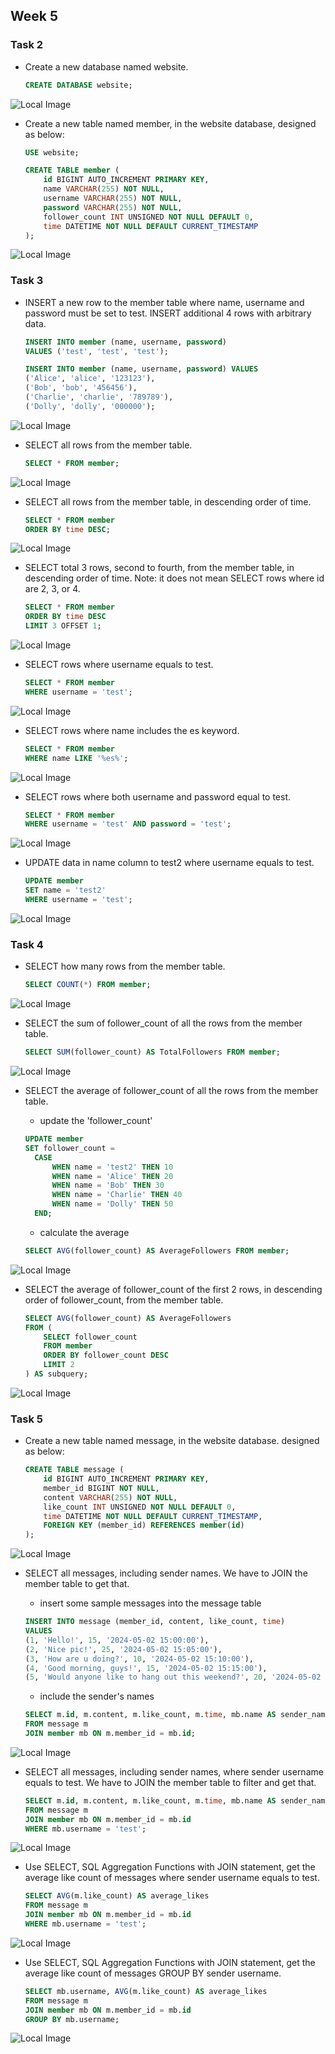 ## Week 5

### Task 2

- Create a new database named website.

  ```sql
  CREATE DATABASE website;

  ```

![Local Image](./screenshot/task2-1.png)

- Create a new table named member, in the website database, designed as below:

  ```sql
  USE website;

  ```

  ```sql
  CREATE TABLE member (
      id BIGINT AUTO_INCREMENT PRIMARY KEY,
      name VARCHAR(255) NOT NULL,
      username VARCHAR(255) NOT NULL,
      password VARCHAR(255) NOT NULL,
      follower_count INT UNSIGNED NOT NULL DEFAULT 0,
      time DATETIME NOT NULL DEFAULT CURRENT_TIMESTAMP
  );

  ```

![Local Image](./screenshot/task2-2.png)

### Task 3

- INSERT a new row to the member table where name, username and password must be set to test.
  INSERT additional 4 rows with arbitrary data.

  ```sql
  INSERT INTO member (name, username, password)
  VALUES ('test', 'test', 'test');
  ```

  ```sql
  INSERT INTO member (name, username, password) VALUES
  ('Alice', 'alice', '123123'),
  ('Bob', 'bob', '456456'),
  ('Charlie', 'charlie', '789789'),
  ('Dolly', 'dolly', '000000');
  ```

![Local Image](./screenshot/task3-1.png)

- SELECT all rows from the member table.

  ```sql
  SELECT * FROM member;

  ```

![Local Image](./screenshot/task3-2.png)

- SELECT all rows from the member table, in descending order of time.

  ```sql
  SELECT * FROM member
  ORDER BY time DESC;

  ```

![Local Image](./screenshot/task3-3.png)

- SELECT total 3 rows, second to fourth, from the member table, in descending order of time.
  Note: it does not mean SELECT rows where id are 2, 3, or 4.

  ```sql
  SELECT * FROM member
  ORDER BY time DESC
  LIMIT 3 OFFSET 1;

  ```

![Local Image](./screenshot/task3-4.png)

- SELECT rows where username equals to test.

  ```sql
  SELECT * FROM member
  WHERE username = 'test';

  ```

![Local Image](./screenshot/task3-5.png)

- SELECT rows where name includes the es keyword.

  ```sql
  SELECT * FROM member
  WHERE name LIKE '%es%';

  ```

![Local Image](./screenshot/task3-6.png)

- SELECT rows where both username and password equal to test.

  ```sql
  SELECT * FROM member
  WHERE username = 'test' AND password = 'test';

  ```

![Local Image](./screenshot/task3-7.png)

- UPDATE data in name column to test2 where username equals to test.

  ```sql
  UPDATE member
  SET name = 'test2'
  WHERE username = 'test';
  ```

![Local Image](./screenshot/task3-8.png)

### Task 4

- SELECT how many rows from the member table.

  ```sql
  SELECT COUNT(*) FROM member;

  ```

![Local Image](./screenshot/task4-1.png)

- SELECT the sum of follower_count of all the rows from the member table.

  ```sql
  SELECT SUM(follower_count) AS TotalFollowers FROM member;

  ```

![Local Image](./screenshot/task4-2.png)

- SELECT the average of follower_count of all the rows from the member table.

  - update the 'follower_count'

  ```sql
  UPDATE member
  SET follower_count =
    CASE
        WHEN name = 'test2' THEN 10
        WHEN name = 'Alice' THEN 20
        WHEN name = 'Bob' THEN 30
        WHEN name = 'Charlie' THEN 40
        WHEN name = 'Dolly' THEN 50
    END;

  ```

  - calculate the average

  ```sql
  SELECT AVG(follower_count) AS AverageFollowers FROM member;

  ```

![Local Image](./screenshot/task4-3.png)

- SELECT the average of follower_count of the first 2 rows, in descending order of follower_count, from the member table.

  ```sql
  SELECT AVG(follower_count) AS AverageFollowers
  FROM (
      SELECT follower_count
      FROM member
      ORDER BY follower_count DESC
      LIMIT 2
  ) AS subquery;

  ```

![Local Image](./screenshot/task4-4.png)

### Task 5

- Create a new table named message, in the website database. designed as below:

  ```sql
  CREATE TABLE message (
      id BIGINT AUTO_INCREMENT PRIMARY KEY,
      member_id BIGINT NOT NULL,
      content VARCHAR(255) NOT NULL,
      like_count INT UNSIGNED NOT NULL DEFAULT 0,
      time DATETIME NOT NULL DEFAULT CURRENT_TIMESTAMP,
      FOREIGN KEY (member_id) REFERENCES member(id)
  );

  ```

![Local Image](./screenshot/task5-1.png)

- SELECT all messages, including sender names. We have to JOIN the member table to get that.

  - insert some sample messages into the message table

  ```sql
  INSERT INTO message (member_id, content, like_count, time)
  VALUES
  (1, 'Hello!', 15, '2024-05-02 15:00:00'),
  (2, 'Nice pic!', 25, '2024-05-02 15:05:00'),
  (3, 'How are u doing?', 10, '2024-05-02 15:10:00'),
  (4, 'Good morning, guys!', 15, '2024-05-02 15:15:00'),
  (5, 'Would anyone like to hang out this weekend?', 20, '2024-05-02 15:20:00');

  ```

  - include the sender's names

  ```sql
  SELECT m.id, m.content, m.like_count, m.time, mb.name AS sender_name
  FROM message m
  JOIN member mb ON m.member_id = mb.id;
  ```

![Local Image](./screenshot/task5-2.png)

- SELECT all messages, including sender names, where sender username equals to test.
  We have to JOIN the member table to filter and get that.

  ```sql
  SELECT m.id, m.content, m.like_count, m.time, mb.name AS sender_name
  FROM message m
  JOIN member mb ON m.member_id = mb.id
  WHERE mb.username = 'test';
  ```

![Local Image](./screenshot/task5-3.png)

- Use SELECT, SQL Aggregation Functions with JOIN statement,
  get the average like count of messages where sender username equals to test.

  ```sql
  SELECT AVG(m.like_count) AS average_likes
  FROM message m
  JOIN member mb ON m.member_id = mb.id
  WHERE mb.username = 'test';
  ```

![Local Image](./screenshot/task5-4.png)

- Use SELECT, SQL Aggregation Functions with JOIN statement,
  get the average like count of messages GROUP BY sender username.

  ```sql
  SELECT mb.username, AVG(m.like_count) AS average_likes
  FROM message m
  JOIN member mb ON m.member_id = mb.id
  GROUP BY mb.username;

  ```

![Local Image](./screenshot/task5-5.png)
